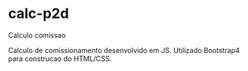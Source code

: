 # calc-p2d
 Calculo comissao

Calculo de comissionamento desenvolvido em JS. Utilizado Bootstrap4 para construcao do HTML/CSS.
